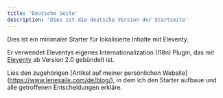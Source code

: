 ```yaml
---
title: 'Deutsche Seite'
description: 'Dies ist die deutsche Version der Startseite'
---
```


Dies ist ein minimaler Starter für lokalisierte Inhalte mit Eleventy.

Er verwendet Eleventys eigenes Internationalization (I18n) Plugin, das mit [Eleventy](https://www.11ty.dev/) ab Version 2.0 gebündelt ist.

Lies den zugehörigen [Artikel auf meiner persönlichen Website] (https://www.lenesaile.com/de/blog/), in dem ich den Starter aufbaue und alle getroffenen Entscheidungen erkläre.
